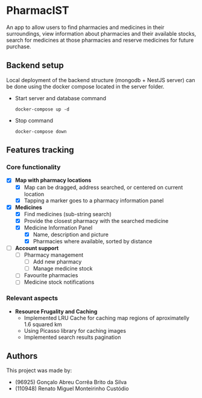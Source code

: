 # PharmacIST
An app to allow users to find pharmacies and medicines in their surroundings, view information about pharmacies and their available stocks, search for medicines at those pharmacies and reserve medicines for future purchase.

## Backend setup
Local deployment of the backend structure (mongodb + NestJS server) can be done using the docker compose located in the server folder.
- Start server and database command
    ```
    docker-compose up -d
    ```
- Stop command
    ```
    docker-compose down
    ```

## Features tracking
### Core functionality
- [x] **Map with pharmacy locations**
  - [x] Map can be dragged, address searched, or centered on current location
  - [x] Tapping a marker goes to a pharmacy information panel

- [x] **Medicines**
  - [x] Find medicines (sub-string search)
  - [x] Provide the closest pharmacy with the searched medicine
  - [x] Medicine Information Panel
    - [x] Name, description and picture
    - [x] Pharmacies where available, sorted by distance

- [ ] **Account support**
  - [ ] Pharmacy management
    - [ ] Add new pharmacy
    - [ ] Manage medicine stock
  - [ ] Favourite pharmacies
  - [ ] Medicine stock notifications

### Relevant aspects
- **Resource Frugality and Caching**
  - Implemented LRU Cache for caching map regions of aproximatelly 1.6 squared km
  - Using Picasso library for caching images
  - Implemented search results pagination



## Authors
This project was made by:
- (96925) Gonçalo Abreu Corrêa Brito da Silva
- (110948) Renato Miguel Monteirinho Custódio

